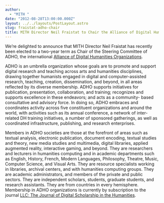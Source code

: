 ```yaml
---
author:
  - "MITH "
date: "2012-08-28T13:00:00.000Z"
layout: ../../layouts/PostLayout.astro
slug: fraistat-adho-chair
title: MITH Director Neil Fraistat to Chair the Alliance of Digital Humanities Organizations
---
```


We’re delighted to announce that MITH Director Neil Fraistat has recently been elected to a two-year term as Chair of the Steering Committee of ADHO, the international [Alliance of Digital Humanities Organizations](http://digitalhumanities.org/).

ADHO is an umbrella organization whose goals are to promote and support digital research and teaching across arts and humanities disciplines, drawing together humanists engaged in digital and computer-assisted research, teaching, creation, dissemination, and beyond, in all areas reflected by its diverse membership. ADHO supports initiatives for publication, presentation, collaboration, and training; recognizes and supports excellence in these endeavors; and acts as a community- based consultative and advisory force. In doing so, ADHO embraces and coordinates activity across five constituent organizations and around the world, with activities such as its annual conference, a network of inter-related DH training initiatives, a number of sponsored gatherings, as well as coordinated infrastructure, publishing, and research enterprises.

Members in ADHO societies are those at the forefront of areas such as textual analysis, electronic publication, document encoding, textual studies and theory, new media studies and multimedia, digital libraries, applied augmented reality, interactive gaming, and beyond. They are researchers and lecturers in humanities computing and in academic departments such as English, History, French, Modern Languages, Philosophy, Theatre, Music, Computer Science, and Visual Arts. They are resource specialists working in libraries, archival centers, and with humanities computing groups. They are academic administrators, and members of the private and public sectors. They are independent scholars, students, graduate students, and research assistants. They are from countries in every hemisphere. Membership in ADHO organizations is currently by subscription to the journal [LLC: The Journal of Digital Scholarship in the Humanities](http://llc.oxfordjournals.org/).
